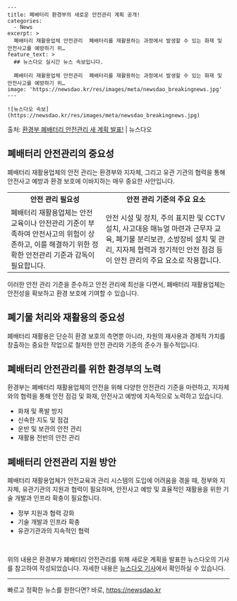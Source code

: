     ---
    title: 폐배터리 환경부의 새로운 안전관리 계획 공개!
    categories:
      - News
    excerpt: >
      폐배터리 재활용업체 안전관리  폐배터리를 재활용하는 과정에서 발생할 수 있는 화재 및 안전사고를 예방하기 위…
    feature_text: >
      ## 뉴스다오 실시간 뉴스 속보입니다.
    
      폐배터리 재활용업체 안전관리  폐배터리를 재활용하는 과정에서 발생할 수 있는 화재 및 안전사고를 예방하기 위…
    image: 'https://newsdao.kr/res/images/meta/newsdao_breakingnews.jpg'
    ---
    
    ![뉴스다오 속보](https://newsdao.kr/res/images/meta/newsdao_breakingnews.jpg)

<p>출처: <a href="https://newsdao.kr/4511" rel="dofollow">환경부 폐배터리 안전관리 새 계획 발표!</a> | 뉴스다오</p>

<h2 data-ke-size="size26">폐배터리 안전관리의 중요성</h2>
<p data-ke-size="size16">폐배터리 재활용업체의 안전 관리는 환경부와 지자체, 그리고 유관 기관의 협력을 통해 안전사고 예방과 환경 보호에 이바지하는 매우 중요한 사안입니다.</p>
<table>
	<tr>
		<td style="text-align: center; height: 17px;"><b>안전 관리 필요성</b></td>
		<td style="text-align: center; height: 17px;"><b>안전 관리 기준의 주요 요소</b></td>
	</tr>
	<tr>
		<td>폐배터리 재활용업체는 안전교육이나 안전관리 기준이 부족하여 안전사고의 위험이 상존하고, 이를 해결하기 위한 정확한 안전관리 기준과 감독이 필요합니다.</td>
		<td>안전 시설 및 장치, 주의 표지판 및 CCTV 설치, 사고대응 매뉴얼 마련과 근무자 교육, 폐기물 분리보관, 소방장비 설치 및 관리, 지자체 협력과 정기적인 안전 점검 등이 안전 관리의 주요 요소로 작용합니다.</td>
	</tr>
</table>
<p data-ke-size="size16">이러한 안전 관리 기준을 준수하고 안전 관리에 최선을 다면서, 폐배터리 재활용업체는 안전성을 확보하고 환경 보호에 기여할 수 있습니다.</p>

<h2 data-ke-size="size26">폐기물 처리와 재활용의 중요성</h2>
<p data-ke-size="size16">폐배터리 재활용은 단순히 환경 보호의 측면뿐 아니라, 자원의 재사용과 경제적 가치를 창출하는 중요한 작업으로 철저한 안전 관리와 기준의 준수가 필수적입니다.</p>

<h2 data-ke-size="size26">폐배터리 안전관리를 위한 환경부의 노력</h2>
<p data-ke-size="size16">환경부는 폐배터리 재활용업체의 안전을 위해 다양한 안전관리 기준을 마련하고, 지자체와의 협력을 통해 안전 점검 및 화재, 안전사고 예방에 지속적으로 노력하고 있습니다.</p>
<ul>
	<li>화재 및 폭발 방지</li>
	<li>신속한 지도 및 점검</li>
	<li>운반 및 보관의 안전 관리</li>
	<li>재활용 전반의 안전 관리</li>
</ul>

<h2 data-ke-size="size26">폐배터리 안전관리 지원 방안</h2>
<p data-ke-size="size16">폐배터리 재활용업체가 안전교육과 관리 시스템의 도입에 어려움을 겪을 때, 정부와 지자체, 유관기관의 지원과 협력이 필요하며, 안전사고 예방 및 효율적인 재활용을 위한 기술 개발과 인프라 확충이 필요합니다.</p>
<ul>
	<li>정부 지원과 협력 강화</li>
	<li>기술 개발과 인프라 확충</li>
	<li>유관기관과의 지속적인 협력</li>
</ul>

<p data-ke-size="size16">&nbsp;</p>
<p data-ke-size="size16">위의 내용은 환경부가 폐배터리 안전관리를 위해 새로운 계획을 발표한 뉴스다오의 기사를 참고하여 작성되었습니다. 자세한 내용은 <a href="https://newsdao.kr/4511" target="_blank" rel="noopener">뉴스다오 기사</a>에서 확인하실 수 있습니다.</p>
<hr> 

빠르고 정확한 뉴스를 원한다면? 바로, <a href="https://newsdao.kr" rel="dofollow">https://newsdao.kr</a>


    
